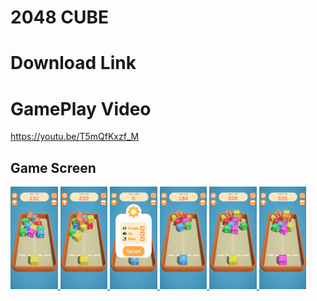 # 2048 CUBE

# Download Link

# GamePlay Video

https://youtu.be/T5mQfKxzf_M

## Game Screen
<p align="left"> <a href="https://www.w3schools.com/cs/" target="_blank" rel="noreferrer"> <img 
<img src="./Screen/1.jpg" alt="racegif" width="15%"/>
<img src="./Screen/2.jpg" alt="racegif" width="15%" />
<img src="./Screen/7.jpg" alt="racegif" width="15%"/>
<img src="./Screen/4.jpg" alt="racegif" width="15%"/>
<img src="./Screen/5.jpg" alt="racegif" width="15%"/>
<img src="./Screen/6.jpg" alt="racegif" width="15%"/>


